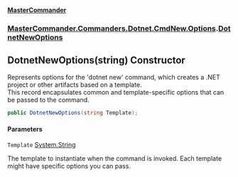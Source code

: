#### [MasterCommander](MasterCommander.md 'MasterCommander')
### [MasterCommander.Commanders.Dotnet.CmdNew.Options](MasterCommander.Commanders.Dotnet.CmdNew.Options.md 'MasterCommander.Commanders.Dotnet.CmdNew.Options').[DotnetNewOptions](DotnetNewOptions.md 'MasterCommander.Commanders.Dotnet.CmdNew.Options.DotnetNewOptions')

## DotnetNewOptions(string) Constructor

Represents options for the 'dotnet new' command, which creates a .NET project or other artifacts based on a template.  
This record encapsulates common and template-specific options that can be passed to the command.

```csharp
public DotnetNewOptions(string Template);
```
#### Parameters

<a name='MasterCommander.Commanders.Dotnet.CmdNew.Options.DotnetNewOptions.DotnetNewOptions(string).Template'></a>

`Template` [System.String](https://docs.microsoft.com/en-us/dotnet/api/System.String 'System.String')

The template to instantiate when the command is invoked. Each template might have specific options you can pass.